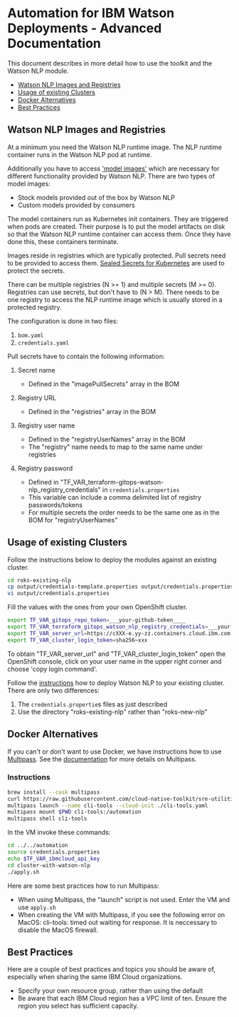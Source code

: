 # Automation for IBM Watson Deployments - Advanced Documentation

This document describes in more detail how to use the toolkit and the Watson NLP module.

- [Watson NLP Images and Registries](#watson-nlp-images-and-registries)
- [Usage of existing Clusters](#usage-of-existing-clusters)
- [Docker Alternatives](#docker-alternatives)
- [Best Practices](#best-practices)

## Watson NLP Images and Registries

At a minimum you need the Watson NLP runtime image. The NLP runtime container runs in the Watson NLP pod at runtime.

Additionally you have to access ['model images'](https://www.ibm.com/docs/en/watson-libraries?topic=models-catalog) which are necessary for different functionality provided by Watson NLP. There are two types of model images:

- Stock models provided out of the box by Watson NLP
- Custom models provided by consumers

The model containers run as Kubernetes init containers. They are triggered when pods are created. Their purpose is to put the model artifacts on disk so that the Watson NLP runtime container can access them. Once they have done this, these containers terminate.

Images reside in registries which are typically protected. Pull secrets need to be provided to access them. [Sealed Secrets for Kubernetes](https://github.com/bitnami-labs/sealed-secrets) are used to protect the secrets.

There can be multiple registries (N >= 1) and multiple secrets (M >= 0). Registries can use secrets, but don't have to (N > M). There needs to be one registry to access the NLP runtime image which is usually stored in a protected registry.

The configuration is done in two files:

1. `bom.yaml`
2. `credentials.yaml`

Pull secrets have to contain the following information:

1. Secret name

   - Defined in the "imagePullSecrets" array in the BOM

2. Registry URL

   - Defined in the "registries" array in the BOM

3. Registry user name

   - Defined in the "registryUserNames" array in the BOM
   - The "registry" name needs to map to the same name under registries

4. Registry password

   - Defined in "TF_VAR_terraform-gitops-watson-nlp_registry_credentials" in `credentials.properties`
   - This variable can include a comma delimited list of registry passwords/tokens
   - For multiple secrets the order needs to be the same one as in the BOM for "registryUserNames"

## Usage of existing Clusters

Follow the instructions below to deploy the modules against an existing cluster.

```sh
cd roks-existing-nlp
cp output/credentials-template.properties output/credentials.properties
vi output/credentials.properties
```

Fill the values with the ones from your own OpenShift cluster.

```sh
export TF_VAR_gitops_repo_token=___your-github-token____
export TF_VAR_terraform_gitops_watson_nlp_registry_credentials=___your-registry-credentials___
export TF_VAR_server_url=https://cXXX-e.yy-zz.containers.cloud.ibm.com:30364
export TF_VAR_cluster_login_token=sha256~xxx
```

To obtain "TF_VAR_server_url" and "TF_VAR_cluster_login_token" open the OpenShift console, click on your user name in the upper right corner and choose 'copy login command'.

Follow the [instructions](../README.md#instructions) how to deploy Watson NLP to your existing cluster. There are only two differences:

1. The `credentials.propertie`s files as just described
2. Use the directory "roks-existing-nlp" rather than "roks-new-nlp"

## Docker Alternatives

If you can't or don't want to use Docker, we have instructions how to use [Multipass](https://multipass.run/). See the [documentation](https://github.com/cloud-native-toolkit/automation-solutions/blob/main/common-files/RUNTIMES.md) for more details on Multipass.

### **Instructions**

```sh
brew install --cask multipass
curl https://raw.githubusercontent.com/cloud-native-toolkit/sre-utilities/main/cloud-init/cli-tools.yaml --output cli-tools.yaml
multipass launch --name cli-tools --cloud-init ./cli-tools.yaml
multipass mount $PWD cli-tools:/automation
multipass shell cli-tools
```

In the VM invoke these commands:

```sh
cd ../../automation
source credentials.properties
echo $TF_VAR_ibmcloud_api_key
cd cluster-with-watson-nlp
./apply.sh
```

Here are some best practices how to run Multipass:

- When using Multipass, the "launch" script is not used. Enter the VM and use `apply.sh`
- When creating the VM with Multipass, if you see the following error on MacOS: cli-tools: timed out waiting for response. It is neccessary to disable the MacOS firewall.

## Best Practices

Here are a couple of best practices and topics you should be aware of, especially when sharing the same IBM Cloud organizations.

- Specify your own resource group, rather than using the default
- Be aware that each IBM Cloud region has a VPC limit of ten. Ensure the region you select has sufficient capacity.
